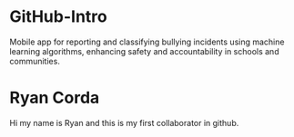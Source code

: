 # GitHub-Intro
Mobile app for reporting and classifying bullying incidents using machine learning algorithms, enhancing safety and accountability in schools and communities. 

# Ryan Corda
Hi my name is Ryan and this is my first collaborator in github. 
